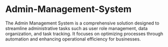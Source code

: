 # Admin-Management-System
The Admin Management System is a comprehensive solution designed to streamline administrative tasks such as user role management, data organization, and task tracking. It focuses on optimizing processes through automation and enhancing operational efficiency for businesses.
